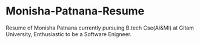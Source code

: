 # Monisha-Patnana-Resume
Resume of Monisha Patnana currently pursuing B.tech Cse(Ai&amp;Ml) at Gitam University, Enthusiastic to be a Software Enigneer.
